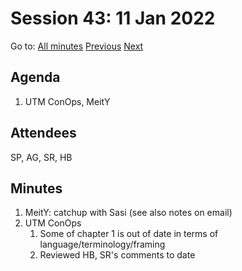 # Session 43: 11 Jan 2022

Go to: [All minutes](#) [Previous](09.md) [Next](14.md)

## Agenda

1. UTM ConOps, MeitY

## Attendees

SP, AG, SR, HB

## Minutes

1. MeitY: catchup with Sasi (see also notes on email)
2. UTM ConOps
   1. Some of chapter 1 is out of date in terms of language/terminology/framing
   2. Reviewed HB, SR's comments to date

